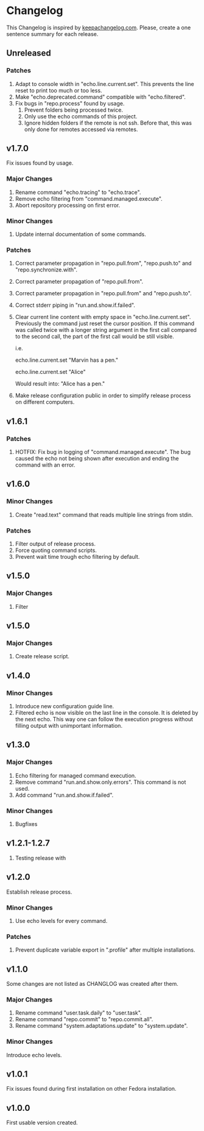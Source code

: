 # Changelog
This Changelog is inspired by [keepachangelog.com](https://keepachangelog.com/en/1.0.0/).
Please, create a one sentence summary for each release.
## Unreleased
### Patches
1. Adapt to console width in "echo.line.current.set".
   This prevents the line reset to print too much or too less.
1. Make "echo.deprecated.command" compatible with "echo.filtered".
1. Fix bugs in "repo.process" found by usage.
   1. Prevent folders being processed twice.
   1. Only use the echo commands of this project.
   1. Ignore hidden folders if the remote is not ssh.
      Before that, this was only done for remotes accessed via remotes.
## v1.7.0
Fix issues found by usage.
### Major Changes
1. Rename command "echo.tracing" to "echo.trace".
1. Remove echo filtering from "command.managed.execute".
1. Abort repository processing on first error.
### Minor Changes
1. Update internal documentation of some commands.
### Patches
1. Correct parameter propagation in "repo.pull.from", "repo.push.to" and "repo.synchronize.with".
1. Correct parameter propagation of "repo.pull.from".
1. Correct parameter propagation in "repo.pull.from" and "repo.push.to".
1. Correct stderr piping in "run.and.show.if.failed".
1. Clear current line content with empty space in "echo.line.current.set".
   Previously the command just reset the cursor position.
   If this command was called twice with a longer string argument in the first call 
   compared to the second call, the part of the first call would be still visible.
   
   i.e.
   
   echo.line.current.set "Marvin has a pen."
   
   echo.line.current.set "Alice"
   
   Would result into:
   "Alice has a pen."
1. Make release configuration public in order to simplify release process on different computers.
## v1.6.1
### Patches
1. HOTFIX: Fix bug in logging of "command.managed.execute".
   The bug caused the echo not being shown after execution and ending the command with an error.
## v1.6.0
### Minor Changes
1. Create "read.text" command that reads multiple line strings from stdin.
### Patches
1. Filter output of release process.
1. Force quoting command scripts.
1. Prevent wait time trough echo filtering by default.
## v1.5.0
### Major Changes
1. Filter 
## v1.5.0
### Major Changes
1. Create release script.
## v1.4.0
### Minor Changes
1. Introduce new configuration guide line.
1. Filtered echo is now visible on the last line in the console.
   It is deleted by the next echo.
   This way one can follow the execution progress without filling output with unimportant information.
## v1.3.0
### Major Changes
1. Echo filtering for managed command execution.
1. Remove command "run.and.show.only.errors".
   This command is not used.
1. Add command "run.and.show.if.failed".
### Minor Changes
1. Bugfixes
## v1.2.1-1.2.7
1. Testing release with
## v1.2.0
Establish release process.
### Minor Changes
1. Use echo levels for every command.
### Patches
1. Prevent duplicate variable export in ".profile" after multiple installations.
## v1.1.0
Some changes are not listed as CHANGLOG was created after them.
### Major Changes
1. Rename command "user.task.daily" to "user.task".
1. Rename command "repo.commit" to "repo.commit.all".
1. Rename command "system.adaptations.update" to "system.update".
### Minor Changes
Introduce echo levels.
## v1.0.1
Fix issues found during first installation on other Fedora installation.
## v1.0.0
First usable version created.
